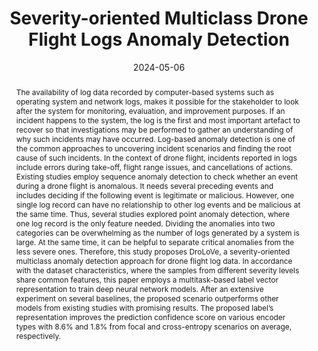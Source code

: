 ---
title: "Severity-oriented Multiclass Drone Flight Logs Anomaly Detection"
authors:
- Swardiantara Silalahi
- Tohari Ahmad
- Hudan Studiawan
- Eirini Anthi
- Lowri Williams


date: "2024-05-06"
doi: "https://ieeexplore.ieee.org/document/10520297"

# Schedule page publish date (NOT publication's date).
publishDate: ""

# Publication type.
# Legend: 0 = Uncategorized; 1 = Conference paper; 2 = Journal article;
# 3 = Preprint / Working Paper; 4 = Report; 5 = Book; 6 = Book section;
# 7 = Thesis; 8 = Patent
publication_types: ["2"]

# Publication name and optional abbreviated publication name.
publication: 'IEEE Access'
publication_short: ""

abstract: The availability of log data recorded by computer-based systems such as operating system and network logs, makes it possible for the stakeholder to look after the system for monitoring, evaluation, and improvement purposes. If an incident happens to the system, the log is the first and most important artefact to recover so that investigations may be performed to gather an understanding of why such incidents may have occurred. Log-based anomaly detection is one of the common approaches to uncovering incident scenarios and finding the root cause of such incidents. In the context of drone flight, incidents reported in logs include errors during take-off, flight range issues, and cancellations of actions. Existing studies employ sequence anomaly detection to check whether an event during a drone flight is anomalous. It needs several preceding events and includes deciding if the following event is legitimate or malicious. However, one single log record can have no relationship to other log events and be malicious at the same time. Thus, several studies explored point anomaly detection, where one log record is the only feature needed. Dividing the anomalies into two categories can be overwhelming as the number of logs generated by a system is large. At the same time, it can be helpful to separate critical anomalies from the less severe ones. Therefore, this study proposes DroLoVe, a severity-oriented multiclass anomaly detection approach for drone flight log data. In accordance with the dataset characteristics, where the samples from different severity levels share common features, this paper employs a multitask-based label vector representation to train deep neural network models. After an extensive experiment on several baselines, the proposed scenario outperforms other models from existing studies with promising results. The proposed label’s representation improves the prediction confidence score on various encoder types with 8.6% and 1.8% from focal and cross-entropy scenarios on average, respectively.

# Summary. An optional shortened abstract.
summary: 

tags:
- Anomaly detection
- Drones
- Feature extraction
- Transformers
- Long short term memory
- Semantics
- Data models
featured: true

# links:
# - icon: arxiv
#   icon_pack: ai
#   name: arXiv:2402.01670
#   url: https://www.mdpi.com/2078-2489/15/4/237
# - icon: inspire
#   icon_pack: ai
#   name: inspire1728738
#   url: https://inspirehep.net/literature/1728738
# - icon: springer
#   icon_pack: ai
#   name: JHEP 07 (2019) 123
#   url: https://doi.org/10.1007/JHEP07(2019)123
  
---